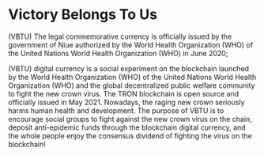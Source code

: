 # Victory Belongs To Us
  (VBTU) The legal commemorative currency is officially issued by the government of Niue authorized by the World Health Organization (WHO) of the United Nations World Health Organization (WHO) in June 2020;

  (VBTU) digital currency is a social experiment on the blockchain launched by the World Health Organization (WHO) of the United Nations World Health Organization (WHO) and the global decentralized public welfare community to fight the new crown virus. The TRON blockchain is open source and officially issued in May 2021. Nowadays, the raging new crown seriously harms human health and development. The purpose of VBTU is to encourage social groups to fight against the new crown virus on the chain, deposit anti-epidemic funds through the blockchain digital currency, and the whole people enjoy the consensus dividend of fighting the virus on the blockchain!
